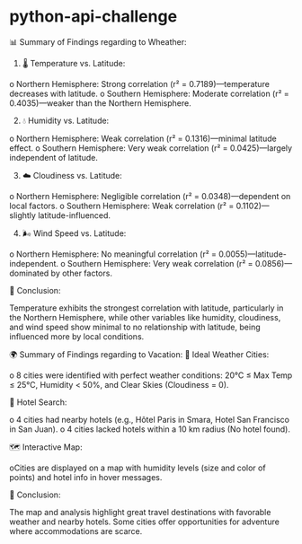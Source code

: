 # python-api-challenge
📊 Summary of Findings regarding to Wheather:

1.	🌡️ Temperature vs. Latitude:

o	Northern Hemisphere: Strong correlation (r² = 0.7189)—temperature decreases with latitude.
o	Southern Hemisphere: Moderate correlation (r² = 0.4035)—weaker than the Northern Hemisphere.

2.	💧 Humidity vs. Latitude:

o	Northern Hemisphere: Weak correlation (r² = 0.1316)—minimal latitude effect.
o	Southern Hemisphere: Very weak correlation (r² = 0.0425)—largely independent of latitude.

3.	☁️ Cloudiness vs. Latitude:

o	Northern Hemisphere: Negligible correlation (r² = 0.0348)—dependent on local factors.
o	Southern Hemisphere: Weak correlation (r² = 0.1102)—slightly latitude-influenced.

4.	🌬️ Wind Speed vs. Latitude:

o	Northern Hemisphere: No meaningful correlation (r² = 0.0055)—latitude-independent.
o	Southern Hemisphere: Very weak correlation (r² = 0.0856)—dominated by other factors.

📌 Conclusion: 

Temperature exhibits the strongest correlation with latitude, particularly in the Northern Hemisphere, while other variables like humidity, cloudiness, and wind speed show minimal to no relationship with latitude, being influenced more by local conditions.

🌍 Summary of Findings regarding to Vacation:
🌟 Ideal Weather Cities:

o 8 cities were identified with perfect weather conditions: 20°C ≤ Max Temp ≤ 25°C, Humidity < 50%, and Clear Skies (Cloudiness = 0).

🏨 Hotel Search:

o 4 cities had nearby hotels (e.g., Hôtel Paris in Smara, Hotel San Francisco in San Juan).
o 4 cities lacked hotels within a 10 km radius (No hotel found).

🗺️ Interactive Map:

oCities are displayed on a map with humidity levels (size and color of points) and hotel info in hover messages.

📌 Conclusion:

The map and analysis highlight great travel destinations with favorable weather and nearby hotels. Some cities offer opportunities for adventure where accommodations are scarce.
